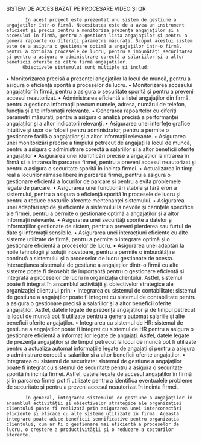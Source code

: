 
SISTEM DE ACCES BAZAT PE PROCESARE VIDEO ȘI QR
           
           
           În acest proiect este prezentat unu sistem de gestiune a angajaților într-o firmă. Necesitatea este de a avea un instrument eficient și precis pentru a monitoriza prezența angajaților și a accesului în firmă, pentru a gestiona lista angajaților și pentru a genera rapoarte cu diferiți parametri măsurați. Scopul acestui sistem este de a asigura o gestionare optimă a angajaților într-o firmă, pentru a optimiza procesele de lucru, pentru a îmbunătăți securitatea și pentru a asigura o administrare corectă a salariilor și a altor beneficii oferite de către firmă angajaților.
          Obiectivele sistemului sunt multiple și includ:
•	Monitorizarea precisă a prezenței angajaților la locul de muncă, pentru a asigura o eficiență sporită a proceselor de lucru.
•	Monitorizarea accesului angajaților în firmă, pentru a asigura o securitate sporită și pentru a preveni accesul neautorizat.
•	Administrarea eficientă a listei angajaților din firmă, pentru a gestiona informații precum numele, adresa, numărul de telefon, funcția și alte informații relevante.
•	Generarea rapoartelor cu diferiți parametri măsurați, pentru a asigura o analiză precisă a performanței angajaților și a altor indicatori relevanți.
•	Asigurarea unei interfețe grafice intuitive și ușor de folosit pentru administrator, pentru a permite o gestionare facilă a angajaților și a altor informații relevante.
•	Asigurarea unei monitorizări precise a timpului petrecut de angajați la locul de muncă, pentru a asigura o administrare corectă a salariilor și a altor beneficii oferite angajaților
•	Asigurarea unei identificări precise a angajaților la intrarea în firmă și la intrarea în parcarea firmei, pentru a preveni accesul neautorizat și pentru a asigura o securitate sporită în incinta firmei.
•	Actualizarea în timp real a locurilor rămase libere în parcarea firmei, pentru a asigura o gestionare eficientă a locurilor de parcare și pentru a evita problemele legate de parcare.
•	Asigurarea unei funcționări stabile și fără erori a sistemului, pentru a asigura o eficiență sporită în procesele de lucru și pentru a reduce costurile aferente mentenanței sistemului.
•	Asigurarea unei adaptări rapide și eficiente a sistemului la nevoile și cerințele specifice ale firmei, pentru a permite o gestionare optimă a angajaților și a altor informații relevante.
•	Asigurarea unei securități sporite a datelor și informațiilor gestionate de sistem, pentru a preveni pierderea sau furtul de date și informații sensibile.
•	Asigurarea unei interacțiuni eficiente cu alte sisteme utilizate de firmă, pentru a permite o integrare optimă și o gestionare eficientă a proceselor de lucru.
•	Asigurarea unei adaptări la noile tehnologii și soluții inovatoare, pentru a permite o îmbunătățire continuă a sistemului și a proceselor de lucru gestionate de acesta.
          Interacțiunea sistemului de gestiune a angajaților dintr-o firmă cu alte sisteme poate fi deosebit de importantă pentru o gestionare eficientă și integrată a proceselor de lucru în organizația clientului. Astfel, sistemul poate fi integrat în ansamblul activității și obiectivelor strategice ale organizației clientului prin:
•	Integrarea cu sistemul de contabilitate: sistemul de gestiune a angajaților poate fi integrat cu sistemul de contabilitate pentru a asigura o gestionare precisă a salariilor și a altor beneficii oferite angajaților. Astfel, datele legate de prezența angajaților și de timpul petrecut la locul de muncă pot fi utilizate pentru a genera automat salariile și alte beneficii oferite angajaților.
•	Integrarea cu sistemul de HR: sistemul de gestiune a angajaților poate fi integrat cu sistemul de HR pentru a asigura o gestionare eficientă a informațiilor legate de angajați. Astfel, datele legate de prezența angajaților și de timpul petrecut la locul de muncă pot fi utilizate pentru a actualiza automat informațiile legate de angajați și pentru a asigura o administrare corectă a salariilor și a altor beneficii oferite angajaților.
•	Integrarea cu sistemul de securitate: sistemul de gestiune a angajaților poate fi integrat cu sistemul de securitate pentru a asigura o securitate sporită în incinta firmei. Astfel, datele legate de accesul angajaților în firmă și în parcarea firmei pot fi utilizate pentru a identifica eventualele probleme de securitate și pentru a preveni accesul neautorizat în incinta firmei.

           În general, integrarea sistemului de gestiune a angajaților în ansamblul activității și obiectivelor strategice ale organizației clientului poate fi realizată prin asigurarea unei interconectări eficiente și eficace cu alte sisteme utilizate în firmă. Această integrare poate aduce beneficii semnificative pentru organizația clientului, cum ar fi o gestionare mai eficientă a proceselor de lucru, o creștere a productivității și o reducere a costurilor aferente.
       
